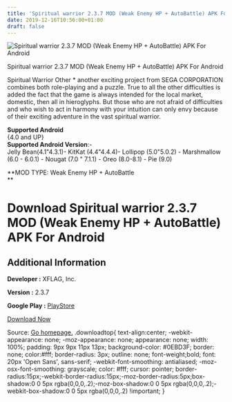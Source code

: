 ```yaml
---
title: 'Spiritual warrior 2.3.7 MOD (Weak Enemy HP + AutoBattle) APK For Android'
date: 2019-12-16T10:56:00+01:00
draft: false
---
```


![Spiritual warrior 2.3.7 MOD (Weak Enemy HP + AutoBattle) APK For Android](https://i1.wp.com/apkhome.net/wp-content/uploads/2019/12/Spiritual-warrior-2.3.7-MOD-Weak-Enemy-HP-AutoBattle.png "Spiritual warrior 2.3.7 MOD (Weak Enemy HP + AutoBattle) APK For Android")

  

Spiritual warrior 2.3.7 MOD (Weak Enemy HP + AutoBattle) APK For Android

Spiritual Warrior Other \* another exciting project from SEGA CORPORATION combines both role-playing and a puzzle. True to all the other difficulties is added the fact that the game is always intended for the local market, domestic, then all in hieroglyphs. But those who are not afraid of difficulties and who wish to act in harmony with your intuition can only envy because of their exciting adventure in the vast spiritual warrior.

**Supported Android**  
{4.0 and UP}  
**Supported Android Version**:-  
Jelly Bean(4.1"4.3.1)- KitKat (4.4"4.4.4)- Lollipop (5.0"5.0.2) - Marshmallow (6.0 - 6.0.1) - Nougat (7.0 " 7.1.1) - Oreo (8.0-8.1) - Pie (9.0)

**MOD TYPE: Weak Enemy HP + AutoBattle  
**

Download Spiritual warrior 2.3.7 MOD (Weak Enemy HP + AutoBattle) APK For Android
=================================================================================

Additional Information
----------------------

**Developer :** XFLAG, Inc.

**Version :** 2.3.7

**Google Play :** [PlayStore](https://play.google.com/store/apps/details?id=com.sega.Kotodaman)

  

[Download Now](https://store4app.co/post/spiritual-warrior-2-3-7-mod-weak-enemy-hp-autobattle-apk-for-android_1576488041)

  
Source: [Go homepage.](https://store4app.co/post/spiritual-warrior-2-3-7-mod-weak-enemy-hp-autobattle-apk-for-android_1576488041) .downloadtop{ text-align:center; -webkit-appearance: none; -moz-appearance: none; appearance: none; width: 100%; padding: 9px 9px 11px 13px; background-color: #0EBD3F; border: none; color:#fff; border-radius: 3px; outline: none; font-weight;bold; font: 20px 'Open Sans', sans-serif; -webkit-font-smoothing: antialiased; -moz-osx-font-smoothing: grayscale; color: #fff; cursor: pointer; border-radius:15px;-webkit-border-radius:15px;-moz-border-radius:5px;box-shadow:0 0 5px rgba(0,0,0,.2);-moz-box-shadow:0 0 5px rgba(0,0,0,.2);-webkit-box-shadow:0 0 5px rgba(0,0,0,.2) !important; }